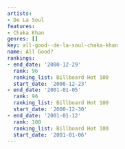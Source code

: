 ```yaml
---
artists:
- De La Soul
features:
- Chaka Khan
genres: []
key: all-good--de-la-soul-chaka-khan
name: All Good?
rankings:
- end_date: '2000-12-29'
  rank: 96
  ranking_list: Billboard Hot 100
  start_date: '2000-12-23'
- end_date: '2001-01-05'
  rank: 96
  ranking_list: Billboard Hot 100
  start_date: '2000-12-30'
- end_date: '2001-01-12'
  rank: 100
  ranking_list: Billboard Hot 100
  start_date: '2001-01-06'
---
```


